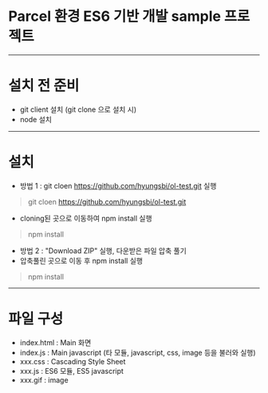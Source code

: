 # Parcel 환경 ES6 기반 개발 sample 프로젝트
---
# 설치 전 준비
* git client 설치 (git clone 으로 설치 시)
* node 설치
---
# 설치
* 방법 1 : git cloen https://github.com/hyungsbi/ol-test.git 실행
> git cloen https://github.com/hyungsbi/ol-test.git
* cloning된 곳으로 이동하여 npm install 실행
> npm install
* 방법 2 : "Download ZIP" 실행, 다운받은 파일 압축 풀기
* 압축풀린 곳으로 이동 후 npm install 실행
> npm install
---
# 파일 구성
* index.html : Main 화면
* index.js : Main javascript (타 모듈, javascript, css, image 등을 불러와 실행)
* xxx.css : Cascading Style Sheet
* xxx.js : ES6 모듈, ES5 javascript
* xxx.gif : image
